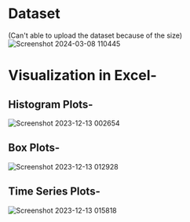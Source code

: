 # Dataset 
(Can't able to upload the dataset because of the size)
![Screenshot 2024-03-08 110445](https://github.com/Prathamchawla/Major-Project---Statistical-Anomaly-Detection/assets/114618743/6069f7ad-2da3-4fde-b693-2437b9193bb5)

# Visualization in Excel- 

## Histogram Plots- 
![Screenshot 2023-12-13 002654](https://github.com/Prathamchawla/Major-Project---Statistical-Anomaly-Detection/assets/114618743/6935d250-6839-4d98-8fb3-846de2d55819)

## Box Plots- 
![Screenshot 2023-12-13 012928](https://github.com/Prathamchawla/Major-Project---Statistical-Anomaly-Detection/assets/114618743/bc9a983f-90fc-4a59-8d70-184580d2f82b)

## Time Series Plots- 
![Screenshot 2023-12-13 015818](https://github.com/Prathamchawla/Major-Project---Statistical-Anomaly-Detection/assets/114618743/c161b7b0-90b6-49f6-af1e-e959a55e1543)
